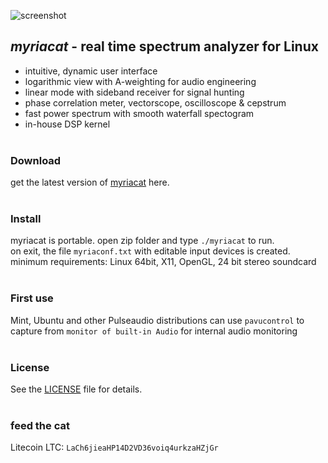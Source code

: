 ![screenshot](../main/myriacat.gif)

## *myriacat* - real time spectrum analyzer for Linux
- intuitive, dynamic user interface
- logarithmic view with A-weighting for audio engineering
- linear mode with sideband receiver for signal hunting
- phase correlation meter, vectorscope, oscilloscope & cepstrum
- fast power spectrum with smooth waterfall spectogram
- in-house DSP kernel<br><br>

### Download
get the latest version of [myriacat](https://github.com/myriacat/myriacat/releases/download/v1.0_beta/myriacat_v1.0_beta.tar.gz) here.<br><br>

### Install
myriacat is portable. open zip folder and type `./myriacat` to run.<br>
on exit, the file `myriaconf.txt` with editable input devices is created.<br>
minimum requirements: Linux 64bit, X11, OpenGL, 24 bit stereo soundcard<br><br>

### First use
Mint, Ubuntu and other Pulseaudio distributions can use `pavucontrol` to<br>
capture from `monitor of built-in Audio` for internal audio monitoring<br><br>

### License
See the [LICENSE](../master/LICENSE.txt) file for details.<br><br>

### feed the cat
Litecoin LTC: `LaCh6jieaHP14D2VD36voiq4urkzaHZjGr`<br>
